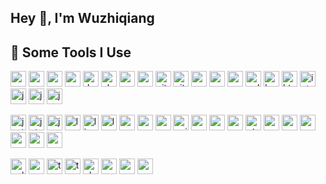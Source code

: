 ## Hey 👋, I'm Wuzhiqiang

## 🚀 Some Tools I Use

<p align="left">
<img src='https://cdn.jsdelivr.net/gh/devicons/devicon/icons/apache/apache-original.svg' width='25' height='25' alt='apache'>
<img src='https://cdn.jsdelivr.net/gh/devicons/devicon/icons/c/c-original.svg' width='25' height='25' alt='c'>
<img src='https://cdn.jsdelivr.net/gh/devicons/devicon/icons/cmake/cmake-original.svg' width='25' height='25' alt='cmake'>
<img src='https://cdn.jsdelivr.net/gh/devicons/devicon/icons/css3/css3-original.svg' width='25' height='25' alt='css3'>
<img src='https://cdn.jsdelivr.net/gh/devicons/devicon/icons/docker/docker-original.svg' width='25' height='25' alt='docker'>
<img src='https://cdn.jsdelivr.net/gh/devicons/devicon/icons/electron/electron-original.svg' width='25' height='25' alt='electron'>
<img src='https://cdn.jsdelivr.net/gh/devicons/devicon/icons/express/express-original.svg' width='25' height='25' alt='express'>
<img src='https://cdn.jsdelivr.net/gh/devicons/devicon/icons/gcc/gcc-original.svg' width='25' height='25' alt='gcc'>
<img src='https://cdn.jsdelivr.net/gh/devicons/devicon/icons/git/git-original.svg' width='25' height='25' alt='git'>
<img src='https://cdn.jsdelivr.net/gh/devicons/devicon/icons/github/github-original.svg' width='25' height='25' alt='git'>
<img src='https://cdn.jsdelivr.net/gh/devicons/devicon/icons/gradle/gradle-plain.svg' width='25' height='25' alt='gradle'>
<img src='https://cdn.jsdelivr.net/gh/devicons/devicon/icons/graphql/graphql-plain.svg' width='25' height='25' alt='graphql'>
<img src='https://cdn.jsdelivr.net/gh/devicons/devicon/icons/groovy/groovy-original.svg' width='25' height='25' alt='groovy'>
<img src='https://cdn.jsdelivr.net/gh/devicons/devicon/icons/gulp/gulp-plain.svg' width='25' height='25' alt='gulp'>
<img src='https://cdn.jsdelivr.net/gh/devicons/devicon/icons/handlebars/handlebars-original.svg' width='25' height='25' alt='handlebars'>
<img src='https://cdn.jsdelivr.net/gh/devicons/devicon/icons/html5/html5-original.svg' width='25' height='25' alt='html5'>
<img src='https://cdn.jsdelivr.net/gh/devicons/devicon/icons/intellij/intellij-original.svg' width='25' height='25' alt='intellij'>
<img src='https://cdn.jsdelivr.net/gh/devicons/devicon/icons/java/java-original.svg' width='25' height='25' alt='java'>
<img src='https://cdn.jsdelivr.net/gh/devicons/devicon/icons/javascript/javascript-original.svg' width='25' height='25' alt='javascript'>
<img src='https://cdn.jsdelivr.net/gh/devicons/devicon/icons/jenkins/jenkins-original.svg' width='25' height='25' alt='jenkins'>
</p>
<p align="left">
<img src='https://cdn.jsdelivr.net/gh/devicons/devicon/icons/jest/jest-plain.svg' width='25' height='25' alt='jest'>
<img src='https://cdn.jsdelivr.net/gh/devicons/devicon/icons/jetbrains/jetbrains-original.svg' width='25' height='25' alt='jetbrains'>
<img src='https://cdn.jsdelivr.net/gh/devicons/devicon/icons/jquery/jquery-original.svg' width='25' height='25' alt='jquery'>
<img src='https://cdn.jsdelivr.net/gh/devicons/devicon/icons/less/less-plain-wordmark.svg' width='25' height='25' alt='less'>
<img src='https://cdn.jsdelivr.net/gh/devicons/devicon/icons/linux/linux-original.svg' width='25' height='25' alt='linux'>
<img src='https://cdn.jsdelivr.net/gh/devicons/devicon/icons/lua/lua-original.svg' width='25' height='25' alt='lua'>
<img src='https://cdn.jsdelivr.net/gh/devicons/devicon/icons/markdown/markdown-original.svg' width='25' height='25' alt='markdown'>
<img src='https://cdn.jsdelivr.net/gh/devicons/devicon/icons/mongodb/mongodb-original.svg' width='25' height='25' alt='mongodb'>
<img src='https://cdn.jsdelivr.net/gh/devicons/devicon/icons/mysql/mysql-original-wordmark.svg' width='25' height='25' alt='mysql'>
<img src='https://cdn.jsdelivr.net/gh/devicons/devicon/icons/nginx/nginx-original.svg' width='25' height='25' alt='nginx'>
<img src='https://cdn.jsdelivr.net/gh/devicons/devicon/icons/nodejs/nodejs-original.svg' width='25' height='25' alt='nodejs'>
<img src='https://cdn.jsdelivr.net/gh/devicons/devicon/icons/npm/npm-original-wordmark.svg' width='25' height='25' alt='npm'>
<img src='https://cdn.jsdelivr.net/gh/devicons/devicon/icons/oracle/oracle-original.svg' width='25' height='25' alt='oracle'>
<img src='https://cdn.jsdelivr.net/gh/devicons/devicon/icons/qt/qt-original.svg' width='25' height='25' alt='qt'>
<img src='https://cdn.jsdelivr.net/gh/devicons/devicon/icons/react/react-original.svg' width='25' height='25' alt='react'>
<img src='https://cdn.jsdelivr.net/gh/devicons/devicon/icons/redis/redis-original-wordmark.svg' width='25' height='25' alt='redis'>
<img src='https://cdn.jsdelivr.net/gh/devicons/devicon/icons/redux/redux-original.svg' width='25' height='25' alt='redux'>
<img src='https://cdn.jsdelivr.net/gh/devicons/devicon/icons/rust/rust-plain.svg' width='25' height='25' alt='rust'>
<img src='https://cdn.jsdelivr.net/gh/devicons/devicon/icons/sass/sass-original.svg' width='25' height='25' alt='sass'>
<img src='https://cdn.jsdelivr.net/gh/devicons/devicon/icons/spring/spring-original.svg' width='25' height='25' alt='spring'>
</p>
<p align="left">
<img src='https://cdn.jsdelivr.net/gh/devicons/devicon/icons/sqlite/sqlite-original.svg' width='25' height='25' alt='sqlite'>
<img src='https://cdn.jsdelivr.net/gh/devicons/devicon/icons/ssh/ssh-original.svg' width='25' height='25' alt='ssh'>
<img src='https://cdn.jsdelivr.net/gh/devicons/devicon/icons/tomcat/tomcat-original.svg' width='25' height='25' alt='tomcat'>
<img src='https://cdn.jsdelivr.net/gh/devicons/devicon/icons/typescript/typescript-original.svg' width='25' height='25' alt='typescript'>
<img src='https://cdn.jsdelivr.net/gh/devicons/devicon/icons/ubuntu/ubuntu-plain.svg' width='25' height='25' alt='ubuntu'>
<img src='https://cdn.jsdelivr.net/gh/devicons/devicon/icons/webpack/webpack-original.svg' width='25' height='25' alt='webpack'>
<img src='https://cdn.jsdelivr.net/gh/devicons/devicon/icons/webstorm/webstorm-original.svg' width='25' height='25' alt='webstorm'>
<img src='https://cdn.jsdelivr.net/gh/devicons/devicon/icons/yarn/yarn-original.svg' width='25' height='25' alt='yarn'>
</p>
